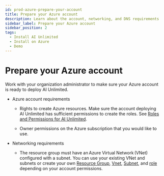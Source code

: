 ```yaml
---
id: prod-azure-prepare-your-account
title: Prepare your Azure account
description: Learn about the account, networking, and DNS requirements before deploying AI Unlimited on Azure. 
sidebar_label: Prepare your Azure account 
sidebar_position: 2
tags:
  - Install AI Unlimited
  - Install on Azure
  - Demo
---
```


# Prepare your Azure account

Work with your organization administrator to make sure your Azure account is ready to deploy AI Unlimited.

-  Azure account requirements 

    - Rights to create Azure resources. Make sure the account deploying AI Unlimited has sufficient permissions to create the roles. See [Roles and Permissions for AI Unlimited](/docs/install-ai-unlimited/demo/Azure/azure-create-custom-role.md).

    - Owner permissions on the Azure subscription that you would like to use. 

- Networking requirements 

    - The resource group must have an Azure Virtual Network (VNet) configured with a subnet. You can use your existing VNet and subnets or create your own [Resource Group](https://learn.microsoft.com/en-us/azure/azure-resource-manager/management/manage-resource-groups-portal), [Vnet](https://learn.microsoft.com/en-us/azure/virtual-network/quick-create-portal), [Subnet](https://learn.microsoft.com/en-us/azure/virtual-network/virtual-network-manage-subnet?tabs=azure-portal), and [role](https://learn.microsoft.com/en-us/azure/role-based-access-control/custom-roles) depending on your account permissions.  



